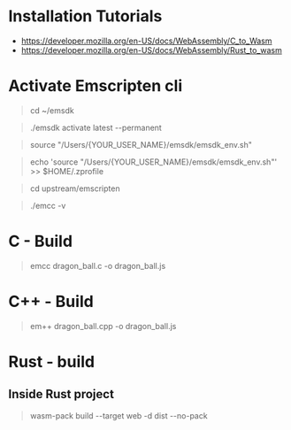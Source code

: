 # Installation Tutorials
- https://developer.mozilla.org/en-US/docs/WebAssembly/C_to_Wasm
- https://developer.mozilla.org/en-US/docs/WebAssembly/Rust_to_wasm
# Activate Emscripten cli
> cd ~/emsdk

> ./emsdk activate latest --permanent

> source "/Users/{YOUR_USER_NAME}/emsdk/emsdk_env.sh"

> echo 'source "/Users/{YOUR_USER_NAME}/emsdk/emsdk_env.sh"' >> $HOME/.zprofile

> cd upstream/emscripten

> ./emcc -v


# C - Build
> emcc dragon_ball.c -o dragon_ball.js

# C++ - Build
> em++ dragon_ball.cpp -o dragon_ball.js

# Rust - build
## Inside Rust project
> wasm-pack build --target web -d dist --no-pack